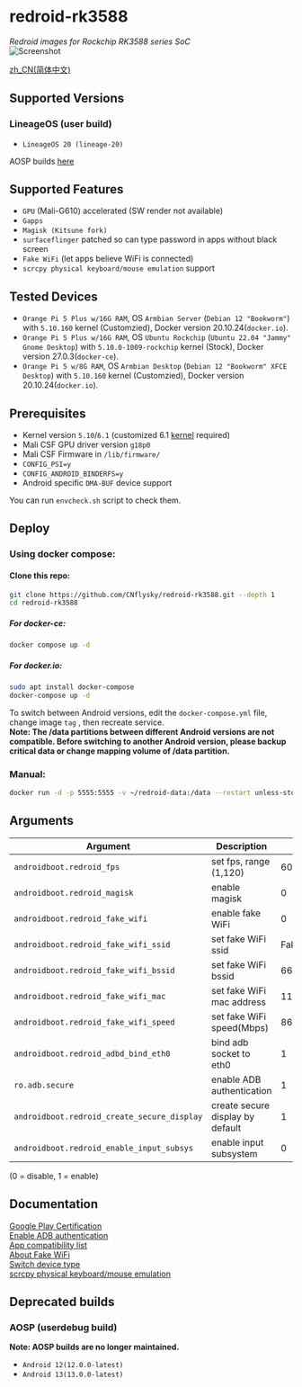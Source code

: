 # redroid-rk3588
_Redroid images for Rockchip RK3588 series SoC_  
![Screenshot](https://github.com/user-attachments/assets/6c6d2b7c-d9a3-4e9c-aa51-7fc23aaa571d)

[zh_CN(简体中文)](./README_zh.md)  

## Supported Versions

### LineageOS (user build)
- `LineageOS 20 (lineage-20)`

AOSP builds [here](#deprecated-builds)
## Supported Features 
- `GPU` (Mali-G610) accelerated (SW render not available)
- `Gapps`
- `Magisk (Kitsune fork)`
- `surfaceflinger` patched so can type password in apps without black screen
- `Fake WiFi` (let apps believe WiFi is connected)
- `scrcpy physical keyboard/mouse emulation` support

## Tested Devices

- `Orange Pi 5 Plus w/16G RAM`, OS `Armbian Server` (`Debian 12 "Bookworm"`) with `5.10.160` kernel (Customzied), Docker version 20.10.24(`docker.io`).
- `Orange Pi 5 Plus w/16G RAM`, OS `Ubuntu Rockchip` (`Ubuntu 22.04 "Jammy" Gnome Desktop`) with `5.10.0-1009-rockchip` kernel (Stock), Docker version 27.0.3(`docker-ce`).
- `Orange Pi 5 w/8G RAM`, OS `Armbian Desktop` (`Debian 12 "Bookworm" XFCE Desktop`) with `5.10.160` kernel (Customzied), Docker version 20.10.24(`docker.io`).

## Prerequisites
- Kernel version `5.10`/`6.1` (customized 6.1 [kernel](https://github.com/CNflysky/linux-rockchip) required)
- Mali CSF GPU driver version `g18p0`
- Mali CSF Firmware in `/lib/firmware/`
- `CONFIG_PSI=y`
- `CONFIG_ANDROID_BINDERFS=y` 
- Android specific `DMA-BUF` device support

You can run `envcheck.sh` script to check them.

## Deploy
### Using docker compose: 

#### Clone this repo: 

```bash
git clone https://github.com/CNflysky/redroid-rk3588.git --depth 1
cd redroid-rk3588
```

##### For docker-ce: 

```bash
docker compose up -d
```

##### For docker.io: 

```bash
sudo apt install docker-compose
docker-compose up -d
```

To switch between Android versions, edit the `docker-compose.yml` file, change image `tag` , then recreate service.  
**Note: The /data partitions between different Android versions are not compatible. Before switching to another Android version, please backup critical data or change mapping volume of /data partition.**

### Manual: 

```bash
docker run -d -p 5555:5555 -v ~/redroid-data:/data --restart unless-stopped --name redroid --privileged cnflysky/redroid-rk3588:lineage-20 androidboot.redroid_height=1920 androidboot.redroid_width=1080
```

## Arguments

| Argument | Description | Default |
| --- | --- | --- |
| `androidboot.redroid_fps` | set fps, range (1,120) | 60 |
| `androidboot.redroid_magisk` | enable magisk | 0 |
| `androidboot.redroid_fake_wifi` | enable fake WiFi | 0 |
| `androidboot.redroid_fake_wifi_ssid` | set fake WiFi ssid | FakeWiFi |
| `androidboot.redroid_fake_wifi_bssid` | set fake WiFi bssid | 66:55:44:33:22:11 |
| `androidboot.redroid_fake_wifi_mac` | set fake WiFi mac address | 11:22:33:44:55:66 |
| `androidboot.redroid_fake_wifi_speed` | set fake WiFi speed(Mbps) | 866 |
| `androidboot.redroid_adbd_bind_eth0` | bind adb socket to eth0 | 1 |
| `ro.adb.secure` | enable ADB authentication | 1 |
| `androidboot.redroid_create_secure_display` | create secure display by default | 1 |
| `androidboot.redroid_enable_input_subsys` | enable input subsystem | 0 |

(0 = disable, 1 = enable)

## Documentation
[Google Play Certification](https://github.com/CNflysky/redroid-rk3588/wiki/en:-Google-Play-Certification)  
[Enable ADB authentication](https://github.com/CNflysky/redroid-rk3588/wiki/en:-Enable-ADB-authentication)  
[App compatibility list](https://github.com/CNflysky/redroid-rk3588/discussions/8)  
[About Fake WiFi](https://github.com/CNflysky/redroid-rk3588/wiki/en:-About-FakeWiFi)  
[Switch device type](https://github.com/CNflysky/redroid-rk3588/wiki/en:-Switch-device-type)  
[scrcpy physical keyboard/mouse emulation](https://github.com/CNflysky/redroid-rk3588/wiki/en:-scrcpy-physical-keyboard-mouse-emulation)

## Deprecated builds
### AOSP (userdebug build)
**Note: AOSP builds are no longer maintained.**
- `Android 12(12.0.0-latest)`
- `Android 13(13.0.0-latest)`
